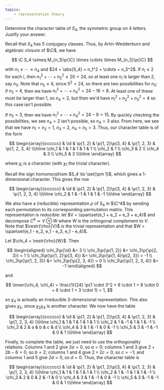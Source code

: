 ```yaml
---
topics:
    - representation theory
---
```


<problem>

Determine the character table of $S_4$, the symmetric group on $4$ letters. Justify your answer.

</problem>

<solution>

Recall that $S_4$ has $5$ conjugacy classes. Thus, by Artin-Wedderburn and algebraic closure of $\C$, we have

$$
\C S_4 \simeq M_{n_1}\p{\C} \times \cdots \times M_{n_5}\p{\C}
$$

with $n_1 \leq \cdots \leq n_4$ and $24 = \abs{S_4} = n_1^2 + \cdots + n_5^2$. If $n_i \leq 2$ for each $i$, then $n_1^2 + \cdots + n_5^2 \leq 20 < 24$, so at least one $n_i$ is larger than $2$, say $n_5$. Note that $n_5 \leq 4$, since $5^2 > 24$, so there are two possibilities for $n_5$: if $n_5 = 4$, then we have $n_1^2 + \cdots + n_4^2 = 24 - 16 = 8$. At least one of these must be larger than $1$, so $n_4 = 2$, but then we'd have $n_1^2 + n_2^2 + n_3^2 = 4$ so this case isn't possible.

If $n_5 = 3$, then we have $n_1^2 + \cdots + n_4^2 = 24 - 9 = 15$. By quickly checking the possibilities, we see $n_4 = 2$ isn't possible, so $n_4 = 3$ also. From here, we see that we have $n_1 = n_2 = 1$, $n_3 = 2$, $n_4 = n_5 = 3$. Thus, our character table is of the form

$$
\begin{array}{cccccc}
            & \id   & \p{1, 2}  & \p{1, 2}\p{3, 4}  & \p{1, 2, 3}   & \p{1, 2, 3, 4}   \\\hline
    \chi_1  & 1     & 1         & 1                 & 1             & 1     \\
    \chi_2  & 1 \\
    \chi_3  & 2 \\
    \chi_4  & 3 \\
    \chi_5  & 3 \\\hline
\end{array}
$$

where $\chi_i$ is a character (with $\chi_1$ the trivial character).

Recall the sign homomorphism $S_4 \to \set{\pm 1}$, which gives a $1$-dimensional character. This gives the row

$$
\begin{array}{cccccc}
            & \id   & \p{1, 2}  & \p{1, 2}\p{3, 4}  & \p{1, 2, 3}   & \p{1, 2, 3, 4}   \\\hline
    \chi_2  & 1     & -1    & 1     & 1     & -1    \\\hline
\end{array}
$$

We also have a (reducible) representation $\rho$ of $S_4$ in $\C^4$ by sending each permutation to its corresponding permutation matrix. This representation is reducible: let $V = \span\set{e_1 + e_2 + e_3 + e_4}$ and decompose $C^4 \simeq V \oplus W$ where $W$ is the orthogonal complement to $V$. Note that $\restr{\rho}{V}$ is the trivial representation and that $W = \span\set{e_1 - e_2, e_1 - e_3, e_1 - e_4}$.

Let $\chi_4 = \restr{\rho}{W}$. Then

$$
\begin{aligned}
    \chi_3\p{\id}
        &= 3 \\
    \chi_3\p{\p{1, 2}}
        &= \chi_3\p{\p{2, 3}}
         = 1 \\
    \chi_3\p{\p{1, 2}\p{3, 4}}
        &= \chi_3\p{\p{1, 4}\p{2, 3}}
         = -1 \\
    \chi_3\p{\p{1, 2, 3}}
        &= \chi_3\p{\p{2, 3, 4}}
         = 0 \\
    \chi_3\p{\p{1, 2, 3, 4}}
        &= -1
\end{aligned}
$$

and

$$
\inner{\chi_4, \chi_4}
    = \frac{1}{24} \p{1 \cdot 3^2 + 6  \cdot 1 + 8 \cdot 0 + 6 \cdot 1 + 3 \cdot 1}
    = 1,
$$

so $\chi_4$ is actually an irreducible $3$-dimensional representation. This also gives $\chi_5$, since $\chi_2\chi_4$ is another character. We now have the table

$$
\begin{array}{cccccc}
            & \id   & \p{1, 2}  & \p{1, 2}\p{3, 4}  & \p{1, 2, 3}   & \p{1, 2, 3, 4}    \\\hline
    \chi_1  & 1     & 1         & 1                 & 1             & 1                 \\
    \chi_2  & 1     & -1        & 1                 & 1             & -1                \\
    \chi_3  & 2     & a         & b                 & c             & d                 \\
    \chi_4  & 3     & 1         & -1                & 0             & -1                \\
    \chi_5  & 3     & -1        & -1                & 0             & 1                 \\\hline
\end{array}
$$

Finally, to complete the table, we just need to use the orthogonality relations. Columns $1$ and $2$ give $2a = 0$, so $a = 0$; columns $1$ and $3$ give $2 + 2b - 6 = 0$, so $b = 2$; columns $1$ and $4$ give $2 + 2c = 0$, so $c = -1$; and columns $1$ and $5$ give $2d = 0$, so $d = 0$. Thus, the character table is

$$
\begin{array}{cccccc}
            & \id   & \p{1, 2}  & \p{1, 2}\p{3, 4}  & \p{1, 2, 3}   & \p{1, 2, 3, 4}    \\\hline
    \chi_1  & 1     & 1         & 1                 & 1             & 1                 \\
    \chi_2  & 1     & -1        & 1                 & 1             & -1                \\
    \chi_3  & 2     & 0         & 2                 & -1            & 0                 \\
    \chi_4  & 3     & 1         & -1                & 0             & -1                \\
    \chi_5  & 3     & -1        & -1                & 0             & 1                 \\\hline
\end{array}
$$

</solution>
